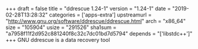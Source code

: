 +++
draft = false
title = "ddrescue 1.24-1"
version = "1.24-1"
date = "2019-02-28T13:28:32"
categories = ['apps-extra']
upstreamurl = "http://www.gnu.org/software/ddrescue/ddrescue.html"
arch = "x86_64"
size = "105904"
usize = "291526"
sha1sum = "a7958f11f2d952c881240f8c32c7dc01bd7d5794"
depends = "['libstdc++']"
+++
GNU ddrescue is a data recovery tool
